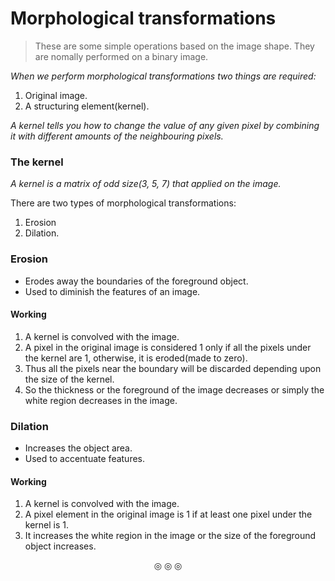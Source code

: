 # Morphological transformations
>These are some simple operations based on the image shape. They are nomally performed on a binary image.

_When we perform morphological transformations two things are required:_
1. Original image.
2. A structuring element(kernel).

_A kernel tells you how to change the value of any given pixel by combining it with different amounts of the neighbouring pixels._

### The kernel
_A kernel is a matrix of odd size(3, 5, 7) that applied on the image._

There are two types of morphological transformations:

1. Erosion
2. Dilation.

### Erosion
* Erodes away the boundaries of the foreground object.
* Used to diminish the features of an image.


#### Working
1. A kernel is convolved with the image.
2. A pixel in the original image is considered 1 only if all the pixels under the kernel are 1, otherwise, it is eroded(made to zero).
3. Thus all the pixels near the boundary will be discarded depending upon the size of the kernel.
4. So the thickness or the foreground of the image decreases or simply the white region decreases in the image.


### Dilation
* Increases the object area.
* Used to accentuate features.


#### Working
1. A kernel is convolved with the image.
2. A pixel element in the original image is 1 if at least one pixel under the kernel is 1.
3. It increases the white region in the image or the size of the foreground object increases.


<p align="center">
&#9678; &#9678; &#9678;
</p>
